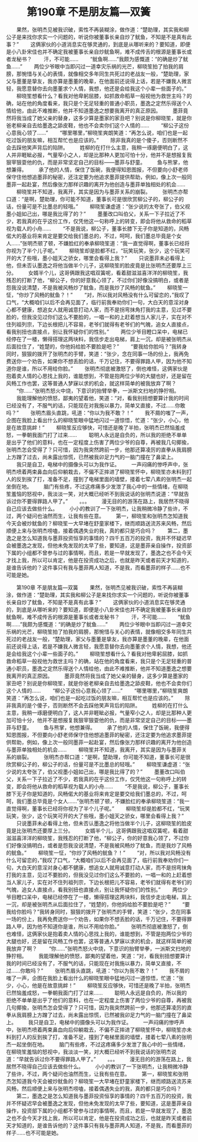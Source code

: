 # 　　第190章 不是朋友篇—双簧
　　果然，张明杰见被我识破，索性不再装糊涂，做作道：“楚助理，其实我和柳公子是来找你求实一个问题的，听说你被董事长亲自炒了鱿鱼，不知是不是真有此事？”
　　这俩家伙的小道消息实在够灵通的，到底是从哪听来的？要知道，即便是小八卦宋佳也并不确定我被董事长亲自炒鱿鱼啊，难不成传舌的根源是董事长或者龙秘书？
　　汗，不可能……
　　“鱿鱼啊……”我颇为感慨道：“的确是炒了鱿鱼……”
　　两位少爷眼中当即闪过一道幸灾乐祸的光芒，柳晓笙拍了拍我的肩膀，那惋惜与关心的表情，就像相交多年同生共死过的老战友一般，“楚助理，家父与墨董是挚友，我亦算是墨董的晚辈，在他面前还说得上话，若是不嫌我人微言轻，我愿意替你去向墨董求个人情，我想，他还是会给我这个小辈一些面子的。”
　　柳晓笙想看什么？看我对他卑躬屈膝，如抓救命稻草一般视他为救世主吗？的确，站在他的角度看来，我只是个无足轻重的普通小职员，墨逸之定然乐得送个人情给他，由此不难推断，他并不知道墨逸之想要我离开的真正原因。
　　墨菲竟然将我当成了她父亲的替身，这多少算是墨家的家丑吧？别说是你柳晓笙，就是你爸老柳亲自去给墨逸之舔皮鞋，他也不会卖你们这个人情的……
　　“柳公子这份心意我心领了……”
　　“哪里哪里，”柳晓笙爽朗笑道：“再怎么说，咱们也是一起吃过饭的朋友嘛，相互帮忙也是应该的。”
　　除非我真的是个傻子，否则断然不会去踩他笑声背后的陷阱。
　　姓柳的在打什么主意，我稍一琢磨便明白了，这人并非睚眦必报，气量窄小之人，却是比那种人更加可怕十分，他并不是想报复我狠宰狠耍他的仇，而是非常坚定自己的目标——墨菲与舒童。
　　鱼与熊掌，他想兼得。
　　承了他的人情，保住了饭碗，我便得知恩图报，不但要向小舒老师保守住他想追墨菲的秘密，还注定要为他追求墨菲提供帮助，例如，像上次一般同墨菲一起赴宴，然后像张力那样识趣的离开为他创造与墨菲单独相处的机会……
　　柳晓笙并不知道，我离开，其实是因为与墨菲关系的崩裂。
　　张明杰亦帮口道：“是啊，楚助理，你可能不知道，董事长可是很欣赏柳公子的，柳公子的话，份量可是不比墨总的轻哦。”
　　柳晓笙谦虚道：“张少说的太夸张了，伯父视墨小姐如己出，哪是我比得了的？”
　　墨董改口叫伯父，关系一下子拉近了不少，若我真的在乎这份工作，仅凭他这一句称呼上的转变，即会将他从救命的稻草视为载人的小舟……
　　“不是我说，柳公子，董事长膝下无子你是知道的，风畅偌大的基业将来肯定是要交给我们墨总的，不过，呵呵，我们墨总毕竟是个女人……”张明杰顿了顿，不嫌脸红的奉承柳晓笙道：“我一直觉得啊，董事长已经将你视为了半个儿子呢。”
　　柳晓笙却是脸都不红，“玩笑玩笑，张少，这个玩笑可开的大了些哦，墨小姐天之骄女，哪里会看得上我？”
　　只说墨菲未必看得上他，但未否认墨逸之将他当做半个儿子，这柳晓笙的脸皮竟是比张明杰还要厚上三分。
　　女婿半个儿，这哥俩跟我这唱双簧呢，看着甜滋滋喜洋洋的柳晓笙，我残忍的打断了他，“柳公子，你的好意我心领了，不过你们好像没搞明白，或者是怨我没说清楚，不是我被风畅炒了鱿鱼，而是我炒了风畅的鱿鱼。”
　　柳晓笙一怔，“你炒了风畅的鱿鱼？！”
　　“对，所以我对风畅没有什么可留恋的，”我叹了口气，“大概咱们以后不会再见面了，临行前我奉劝你们一句，大白天的意淫对身心都不健康，想追女人就用诚意打动人家，而不是拐弯抹角打我的主意，见过不要脸的，但我没见过你们这么不要脸的，一唱一和的上赶着想当人家儿子，实在对不住列祖列宗，下边长根把儿不容易，老爷们就得有老爷们的气魄，追女人直接点，看我别扭也直接点，别让我怀疑你们的性别。”
　　两位少爷目瞪口呆中，电梯已经停在了一楼，懒得搭理这两块料，我信步走出电梯，肩上一沉，却是被张明杰从后面拉住了，“姓楚的，你他妈给脸不要脸是吧？”
　　“要我给你脸吗？”我转身同时，狠狠的拨开了张明杰的手臂，笑道：“张少，念在同事一场的份上，我再免费送你一个劝告，如果你不想丢脸的话，千万记住，不要得罪路人甲，因为他不知道你是谁，所以不用给你脸。”
　　张明杰彻底被激怒了，倒也难怪，这俩家伙是抱着卖人情的心思找上我的，谁能想到，不管是抱两位少爷的大腿也好，还是留在风畅工作也罢，这等普通人梦寐以求的机会，就这样简单的被我放弃了啊？
　　“你……”张明杰怒火中烧，下意识的抬臂举拳，一派斯文扫地的狰狞相。
　　我能理解他的愤怒，鄙夷的望着他，笑道：“对，看我别扭想要算计我的时间已经没有了，不服气的话，只能现在对我施以暴力，简单又直接，不过……你敢吗？”
　　张明杰眉头直跳，吼道：“你以为我不敢？！”
　　我不屑的嗤了一声，企图在我脸上看出什么的柳晓笙眼中猛地闪过一道惊悟，忙道：“张少，小心，他是在故意挑衅！”
　　柳晓笙反应够快，可惜还是晚了半拍，张明杰已然恼羞成怒，一拳朝我面门打了过来……
　　聪明人永远是自负的，所以我的拒绝不单单是出乎了他们的意料，也在一定程度上伤害了两位少爷的自尊，再被我几句揶揄，张明杰怎会受得了？只可惜，因为我突然跨前一步，他那还算凌厉的直拳从我肩膀上方蹭了过去，尚未露出惊慌，已然被我卯足力气的一脑门撞在了鼻梁上。
　　我只是自卫，电梯中的摄像头可以为我作证。
　　一声闷痛的惨呼声中，张明杰喷着两束鼻血向后仰躺栽去，不偏不正摔进了柳晓笙怀中，柳晓笙亦未料到打人的反到挨了打，准备不足，撞到了电梯里面的墙壁，搂着七荤八素的张明杰一起坐倒在地。
　　脑门有些疼，不过这疼痛多少发泄了我心中的一些情绪，在柳晓笙羞恼的怒视中，我淡淡一笑，对大概已经听不到我说话的张明杰说道：“早就告诉过你不要得罪路人甲了。”
　　。。。
　　漫无目的的游荡在路上，我居然不晓得自己应该去做些什么。
　　小小的教训了一下张明杰，让我稍微冷静了些许，不过，两个疑问也油然而生，让我有些在意。
　　第一，柳晓笙和张明杰怎知道我今天会被炒鱿鱼的？柳晓笙一大早堵在舒童家楼下，继而顺路送流苏来风畅，然后顺便上来与张明杰唠嗑，接着偶遇失业的我，真的都只是巧合吗？
　　第二，墨逸之是怎么知道我与墨菲投资恒享的事情的？四千五百万的投资，我并不怀疑迟早会被墨逸之发现，但他未免发现的太早了些，要知道，这是墨菲亲自操作，投资部下属的小组都不曾参与过的事情啊，而且，若是一早就发现了，墨逸之也不会今天才找上我，所以可以肯定，他是在投资成功之后，也就是昨天或者前天才知道的，是谁告诉他的？这件事只有我与墨菲两人知道，不是我，而看墨菲的样子……也不可能是她。

　　第190章 不是朋友篇—双簧
　　果然，张明杰见被我识破，索性不再装糊涂，做作道：“楚助理，其实我和柳公子是来找你求实一个问题的，听说你被董事长亲自炒了鱿鱼，不知是不是真有此事？”
　　这俩家伙的小道消息实在够灵通的，到底是从哪听来的？要知道，即便是小八卦宋佳也并不确定我被董事长亲自炒鱿鱼啊，难不成传舌的根源是董事长或者龙秘书？
　　汗，不可能……
　　“鱿鱼啊……”我颇为感慨道：“的确是炒了鱿鱼……”
　　两位少爷眼中当即闪过一道幸灾乐祸的光芒，柳晓笙拍了拍我的肩膀，那惋惜与关心的表情，就像相交多年同生共死过的老战友一般，“楚助理，家父与墨董是挚友，我亦算是墨董的晚辈，在他面前还说得上话，若是不嫌我人微言轻，我愿意替你去向墨董求个人情，我想，他还是会给我这个小辈一些面子的。”
　　柳晓笙想看什么？看我对他卑躬屈膝，如抓救命稻草一般视他为救世主吗？的确，站在他的角度看来，我只是个无足轻重的普通小职员，墨逸之定然乐得送个人情给他，由此不难推断，他并不知道墨逸之想要我离开的真正原因。
　　墨菲竟然将我当成了她父亲的替身，这多少算是墨家的家丑吧？别说是你柳晓笙，就是你爸老柳亲自去给墨逸之舔皮鞋，他也不会卖你们这个人情的……
　　“柳公子这份心意我心领了……”
　　“哪里哪里，”柳晓笙爽朗笑道：“再怎么说，咱们也是一起吃过饭的朋友嘛，相互帮忙也是应该的。”
　　除非我真的是个傻子，否则断然不会去踩他笑声背后的陷阱。
　　姓柳的在打什么主意，我稍一琢磨便明白了，这人并非睚眦必报，气量窄小之人，却是比那种人更加可怕十分，他并不是想报复我狠宰狠耍他的仇，而是非常坚定自己的目标——墨菲与舒童。
　　鱼与熊掌，他想兼得。
　　承了他的人情，保住了饭碗，我便得知恩图报，不但要向小舒老师保守住他想追墨菲的秘密，还注定要为他追求墨菲提供帮助，例如，像上次一般同墨菲一起赴宴，然后像张力那样识趣的离开为他创造与墨菲单独相处的机会……
　　柳晓笙并不知道，我离开，其实是因为与墨菲关系的崩裂。
　　张明杰亦帮口道：“是啊，楚助理，你可能不知道，董事长可是很欣赏柳公子的，柳公子的话，份量可是不比墨总的轻哦。”
　　柳晓笙谦虚道：“张少说的太夸张了，伯父视墨小姐如己出，哪是我比得了的？”
　　墨董改口叫伯父，关系一下子拉近了不少，若我真的在乎这份工作，仅凭他这一句称呼上的转变，即会将他从救命的稻草视为载人的小舟……
　　“不是我说，柳公子，董事长膝下无子你是知道的，风畅偌大的基业将来肯定是要交给我们墨总的，不过，呵呵，我们墨总毕竟是个女人……”张明杰顿了顿，不嫌脸红的奉承柳晓笙道：“我一直觉得啊，董事长已经将你视为了半个儿子呢。”
　　柳晓笙却是脸都不红，“玩笑玩笑，张少，这个玩笑可开的大了些哦，墨小姐天之骄女，哪里会看得上我？”
　　只说墨菲未必看得上他，但未否认墨逸之将他当做半个儿子，这柳晓笙的脸皮竟是比张明杰还要厚上三分。
　　女婿半个儿，这哥俩跟我这唱双簧呢，看着甜滋滋喜洋洋的柳晓笙，我残忍的打断了他，“柳公子，你的好意我心领了，不过你们好像没搞明白，或者是怨我没说清楚，不是我被风畅炒了鱿鱼，而是我炒了风畅的鱿鱼。”
　　柳晓笙一怔，“你炒了风畅的鱿鱼？！”
　　“对，所以我对风畅没有什么可留恋的，”我叹了口气，“大概咱们以后不会再见面了，临行前我奉劝你们一句，大白天的意淫对身心都不健康，想追女人就用诚意打动人家，而不是拐弯抹角打我的主意，见过不要脸的，但我没见过你们这么不要脸的，一唱一和的上赶着想当人家儿子，实在对不住列祖列宗，下边长根把儿不容易，老爷们就得有老爷们的气魄，追女人直接点，看我别扭也直接点，别让我怀疑你们的性别。”
　　两位少爷目瞪口呆中，电梯已经停在了一楼，懒得搭理这两块料，我信步走出电梯，肩上一沉，却是被张明杰从后面拉住了，“姓楚的，你他妈给脸不要脸是吧？”
　　“要我给你脸吗？”我转身同时，狠狠的拨开了张明杰的手臂，笑道：“张少，念在同事一场的份上，我再免费送你一个劝告，如果你不想丢脸的话，千万记住，不要得罪路人甲，因为他不知道你是谁，所以不用给你脸。”
　　张明杰彻底被激怒了，倒也难怪，这俩家伙是抱着卖人情的心思找上我的，谁能想到，不管是抱两位少爷的大腿也好，还是留在风畅工作也罢，这等普通人梦寐以求的机会，就这样简单的被我放弃了啊？
　　“你……”张明杰怒火中烧，下意识的抬臂举拳，一派斯文扫地的狰狞相。
　　我能理解他的愤怒，鄙夷的望着他，笑道：“对，看我别扭想要算计我的时间已经没有了，不服气的话，只能现在对我施以暴力，简单又直接，不过……你敢吗？”
　　张明杰眉头直跳，吼道：“你以为我不敢？！”
　　我不屑的嗤了一声，企图在我脸上看出什么的柳晓笙眼中猛地闪过一道惊悟，忙道：“张少，小心，他是在故意挑衅！”
　　柳晓笙反应够快，可惜还是晚了半拍，张明杰已然恼羞成怒，一拳朝我面门打了过来……
　　聪明人永远是自负的，所以我的拒绝不单单是出乎了他们的意料，也在一定程度上伤害了两位少爷的自尊，再被我几句揶揄，张明杰怎会受得了？只可惜，因为我突然跨前一步，他那还算凌厉的直拳从我肩膀上方蹭了过去，尚未露出惊慌，已然被我卯足力气的一脑门撞在了鼻梁上。
　　我只是自卫，电梯中的摄像头可以为我作证。
　　一声闷痛的惨呼声中，张明杰喷着两束鼻血向后仰躺栽去，不偏不正摔进了柳晓笙怀中，柳晓笙亦未料到打人的反到挨了打，准备不足，撞到了电梯里面的墙壁，搂着七荤八素的张明杰一起坐倒在地。
　　脑门有些疼，不过这疼痛多少发泄了我心中的一些情绪，在柳晓笙羞恼的怒视中，我淡淡一笑，对大概已经听不到我说话的张明杰说道：“早就告诉过你不要得罪路人甲了。”
　　。。。
　　漫无目的的游荡在路上，我居然不晓得自己应该去做些什么。
　　小小的教训了一下张明杰，让我稍微冷静了些许，不过，两个疑问也油然而生，让我有些在意。
　　第一，柳晓笙和张明杰怎知道我今天会被炒鱿鱼的？柳晓笙一大早堵在舒童家楼下，继而顺路送流苏来风畅，然后顺便上来与张明杰唠嗑，接着偶遇失业的我，真的都只是巧合吗？
　　第二，墨逸之是怎么知道我与墨菲投资恒享的事情的？四千五百万的投资，我并不怀疑迟早会被墨逸之发现，但他未免发现的太早了些，要知道，这是墨菲亲自操作，投资部下属的小组都不曾参与过的事情啊，而且，若是一早就发现了，墨逸之也不会今天才找上我，所以可以肯定，他是在投资成功之后，也就是昨天或者前天才知道的，是谁告诉他的？这件事只有我与墨菲两人知道，不是我，而看墨菲的样子……也不可能是她。
